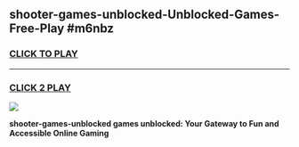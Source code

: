 
## shooter-games-unblocked-Unblocked-Games-Free-Play #m6nbz
<h3>
<a href="https://us.freeplayer.one?title=shooter-games-unblocked&ref=9M">CLICK TO PLAY</a></h3>
<hr>

<h3>
<a href="https://us.freeplayer.one?title=shooter-games-unblocked&ref=9M">CLICK 2 PLAY</a>
  
</h3>

<a href="https://us.freeplayer.one?title=shooter-games-unblocked&ref=9M"><img src="https://clearcache.store/games.png"></a>


**shooter-games-unblocked games unblocked: Your Gateway to Fun and Accessible Online Gaming**
